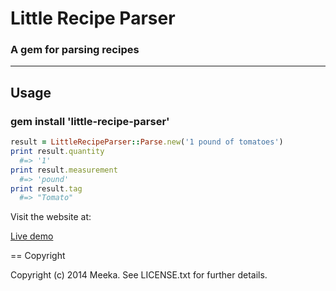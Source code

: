 # Little Recipe Parser

### A gem for parsing recipes

--------

## Usage

### gem install 'little-recipe-parser'

```ruby
result = LittleRecipeParser::Parse.new('1 pound of tomatoes')
print result.quantity
  #=> '1'
print result.measurement
  #=> 'pound'
print result.tag
  #=> "Tomato"
```

Visit the website at: 

[Live demo](http://thelittleparser.herokuapp.com/)


== Copyright

Copyright (c) 2014 Meeka. See LICENSE.txt for
further details.

